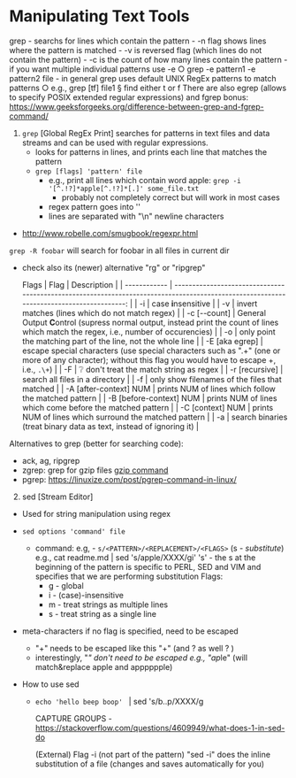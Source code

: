 # Manipulating Text Tools
grep
	- searchs for lines which contain the pattern
	- -n flag shows lines where the pattern is matched
	- -v is reversed flag (which lines do not contain the pattern)
	- -c is the count of how many lines contain the pattern
	- if you want multiple individual patterns use -e
		○ grep -e pattern1 -e pattern2 file
	- in general grep uses default UNIX RegEx patterns to match patterns
		○ e.g., grep [tf] file1
			§ find either t or f
There are also egrep (allows to specify POSIX extended regular expressions) and fgrep
bonus: https://www.geeksforgeeks.org/difference-between-grep-and-fgrep-command/

1. `grep` [Global RegEx Print] searches for patterns in text files and data streams  and can be used with regular expressions.
   - looks for patterns in lines, and prints each line that matches the pattern
   - `grep [flags] 'pattern' file`
     - e.g., print all lines which contain word apple: ```grep -i '[^.!?]*apple[^.!?]*[.]' some_file.txt```
       - probably not completely correct but will work in most cases
     - regex pattern goes into ''
     - lines are separated with "\n" newline characters
- http://www.robelle.com/smugbook/regexpr.html

`grep -R foobar` will search for foobar in all files in current dir
- check also its (newer) alternative "rg" or "ripgrep"

  Flags
  | Flag         |                                                                                                                             Description |
  | ------------ | --------------------------------------------------------------------------------------------------------------------------------------: |
  | -i           |                                                                                                                    case **i**nsensitive |
  | -v           |                                                                                         invert matches (lines which do not match regex) |
  | -c [--count] | General Output **C**ontrol (supress normal output, instead print the count of lines which match the regex, i.e., number of occurencies) |
  | -o | only point the matching part of the line, not the whole line |
  | -E [aka egrep] | escape special characters (use special characters such as ".+" (one or more of any character); without this flag you would have to escape +, i.e., ```.\+```) |
  | -F | ❔ don't treat the match string as regex |
  | -r [recursive] | search all files in a directory |
  | -f | only show filenames of the files that matched |
  | -A [after-context] NUM | prints NUM of lines which follow the matched pattern |
  | -B [before-context] NUM | prints NUM of lines which come before the matched pattern |
  | -C [context] NUM | prints NUM of lines which surround the matched pattern |
  | -a  | search binaries (treat binary data as text, instead of ignoring it) |

Alternatives to grep (better for searching code):
- ack, ag, ripgrep
- zgrep: grep for gzip files [gzip command](https://www.geeksforgeeks.org/gzip-command-linux/)
- pgrep: https://linuxize.com/post/pgrep-command-in-linux/

2. sed [Stream Editor]
  - Used for string manipulation using regex
  - ```sed options 'command' file```
    - command: e.g, - ```s/<PATTERN>/<REPLACEMENT>/<FLAGS>``` (s - *substitute*)
    e.g., cat readme.md | sed 's/apple/XXXX/gi'
      's' - the s at the beginning of the pattern is specific to PERL, SED and VIM and specifies that we are performing substitution
      Flags:
      - g - global
      - i - (case)-insensitive
      - m - treat strings as multiple lines
      - s - treat string as a single line

  - meta-characters if no flag is specified, need to be escaped
    - "+" needs to be escaped like this "\+" (and ? as well \? )
    - interestingly, "*" don't need to be escaped e.g., "ap*le" (will match&replace apple and apppppple)
  - How to use sed
    - ```echo 'hello beep boop' ``` | sed 's/b..p/XXXX/g

		CAPTURE GROUPS - https://stackoverflow.com/questions/4609949/what-does-1-in-sed-do

		(External) Flag -i (not part of the pattern)
		"sed -i" does the inline substitution of a file (changes and saves automatically for you)
